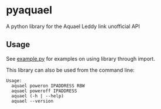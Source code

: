 # pyaquael
A python library for the Aquael Leddy link unofficial API

## Usage
See [example.py](example.py) for examples on using library through import.

This library can also be used from the command line:

```
Usage:
  aquael poweron IPADDRESS RBW
  aquael poweroff IPADDRESS
  aquael (-h | --help)
  aquael --version
```